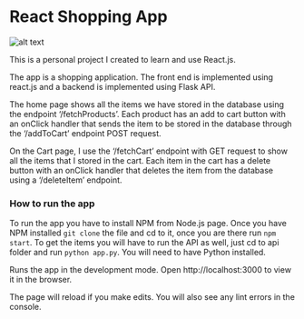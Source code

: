 # React Shopping App

![alt text](https://lh4.googleusercontent.com/CIB-90EhH-87EOIIc_zCQV9hYLZ1JKJU6CQtCaNailJW__vq6TkE77jUVh5NoPnEVyigEXIRcy3AYa_tx3Wa_0_VS4u1Hh7ymK8a5D5gK7AvD8iB1dponjrdBF_wHyDZss1WFtEN)

This is a personal project I created to learn and use React.js.

The app is a shopping application. The front end is implemented using react.js and a backend is implemented using Flask API.

The home page shows all the items we have stored in the database using the endpoint ‘/fetchProducts’. Each product has an add to cart button with an onClick handler that sends the item to be stored in the database through the ‘/addToCart’ endpoint POST request. 

On the Cart page, I use the ‘/fetchCart’ endpoint with GET request to show all the items that I stored in the cart. Each item in the cart has a delete button with an onClick handler that deletes the item from the database using a ‘/deleteItem’ endpoint.

### How to run the app

To run the app you have to install NPM from Node.js page. Once you have NPM installed `git clone` the file and cd to it, once you are there run `npm start`.
To get the items you will have to run the API as well, just cd to api folder and run `python app.py`. You will need to have Python installed.



Runs the app in the development mode.
Open http://localhost:3000 to view it in the browser.

The page will reload if you make edits.
You will also see any lint errors in the console.
